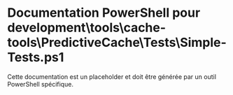 # Documentation PowerShell pour development\tools\cache-tools\PredictiveCache\Tests\Simple-Tests.ps1

Cette documentation est un placeholder et doit être générée par un outil PowerShell spécifique.
